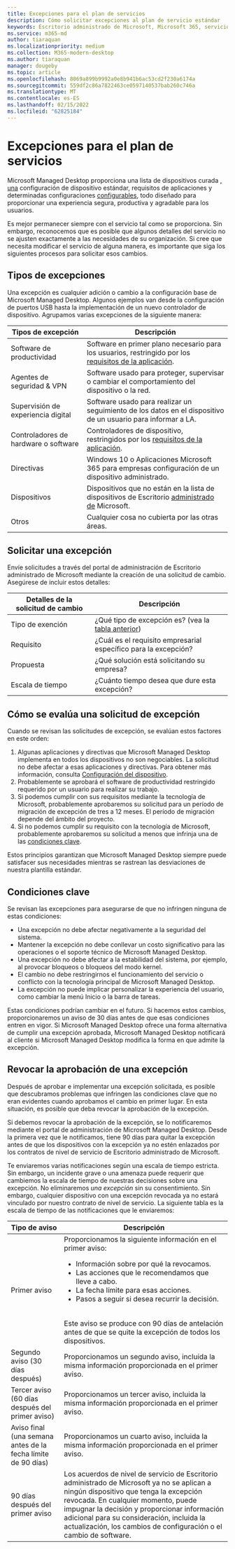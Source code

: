 ```yaml
---
title: Excepciones para el plan de servicios
description: Cómo solicitar excepciones al plan de servicio estándar
keywords: Escritorio administrado de Microsoft, Microsoft 365, servicio, documentación
ms.service: m365-md
author: tiaraquan
ms.localizationpriority: medium
ms.collection: M365-modern-desktop
ms.author: tiaraquan
manager: dougeby
ms.topic: article
ms.openlocfilehash: 8069a899b9992a0e8b941b6ac53cd2f230a6174a
ms.sourcegitcommit: 559df2c86a7822463ce0597140537bab260c746a
ms.translationtype: MT
ms.contentlocale: es-ES
ms.lasthandoff: 02/15/2022
ms.locfileid: "62825184"
---
```

# <a name="exceptions-to-the-service-plan"></a>Excepciones para el plan de servicios

Microsoft Managed Desktop proporciona una lista de dispositivos curada [, una](device-policies.md) configuración de dispositivo estándar, requisitos de aplicaciones y determinadas configuraciones [configurables](../working-with-managed-desktop/config-setting-overview.md), todo diseñado para proporcionar una experiencia segura, productiva y agradable para los usuarios.

Es mejor permanecer siempre con el servicio tal como se proporciona. Sin embargo, reconocemos que es posible que algunos detalles del servicio no se ajusten exactamente a las necesidades de su organización. Si cree que necesita modificar el servicio de alguna manera, es importante que siga los siguientes procesos para solicitar esos cambios.

## <a name="types-of-exceptions"></a>Tipos de excepciones

Una excepción es cualquier adición o cambio a la configuración base de Microsoft Managed Desktop. Algunos ejemplos van desde la configuración de puertos USB hasta la implementación de un nuevo controlador de dispositivo. Agrupamos varias excepciones de la siguiente manera:

| Tipos de excepción | Descripción |
| ----- | ----- |
| Software de productividad | Software en primer plano necesario para los usuarios, restringido por los [requisitos de la aplicación](mmd-app-requirements.md). |
| Agentes de seguridad & VPN | Software usado para proteger, supervisar o cambiar el comportamiento del dispositivo o la red. |
| Supervisión de experiencia digital | Software usado para realizar un seguimiento de los datos en el dispositivo de un usuario para informar a LA. |
| Controladores de hardware o software | Controladores de dispositivo, restringidos por los [requisitos de la aplicación](mmd-app-requirements.md). |
| Directivas | Windows 10 o Aplicaciones Microsoft 365 para empresas configuración de un dispositivo administrado. |
| Dispositivos | Dispositivos que no están en la lista de dispositivos de Escritorio [administrado de](device-list.md) Microsoft. |
| Otros | Cualquier cosa no cubierta por las otras áreas. |

## <a name="request-an-exception"></a>Solicitar una excepción

Envíe solicitudes a través del portal de administración de Escritorio administrado de Microsoft mediante la creación de una solicitud de cambio. Asegúrese de incluir estos detalles:

| Detalles de la solicitud de cambio | Descripción |
| ----- | ----- |
| Tipo de exención | ¿Qué tipo de excepción es? (vea la [tabla anterior](#types-of-exceptions)) |
| Requisito | ¿Cuál es el requisito empresarial específico para la excepción? |
| Propuesta | ¿Qué solución está solicitando su empresa? |
| Escala de tiempo | ¿Cuánto tiempo desea que dure esta excepción? |

## <a name="how-we-assess-an-exception-request"></a>Cómo se evalúa una solicitud de excepción

Cuando se revisan las solicitudes de excepción, se evalúan estos factores en este orden:

1. Algunas aplicaciones y directivas que Microsoft Managed Desktop implementa en todos los dispositivos no son negociables. La solicitud no debe afectar a esas aplicaciones y directivas. Para obtener más información, consulta [Configuración del dispositivo](device-policies.md).
2. Probablemente se aprobará el software de productividad restringido requerido por un usuario para realizar su trabajo.
3. Si podemos cumplir con sus requisitos mediante la tecnología de Microsoft, probablemente aprobaremos su solicitud para un período de migración de excepción de tres a 12 meses. El período de migración depende del ámbito del proyecto.
4. Si no podemos cumplir su requisito con la tecnología de Microsoft, probablemente aprobaremos su solicitud a menos que infrinja una de las [condiciones clave](#key-conditions).  

Estos principios garantizan que Microsoft Managed Desktop siempre puede satisfacer sus necesidades mientras se rastrean las desviaciones de nuestra plantilla estándar.

## <a name="key-conditions"></a>Condiciones clave

Se revisan las excepciones para asegurarse de que no infringen ninguna de estas condiciones:

- Una excepción no debe afectar negativamente a la seguridad del sistema.
- Mantener la excepción no debe conllevar un costo significativo para las operaciones o el soporte técnico de Microsoft Managed Desktop.
- Una excepción no debe afectar a la estabilidad del sistema, por ejemplo, al provocar bloqueos o bloqueos del modo kernel.
- El cambio no debe restringirnos el funcionamiento del servicio o conflicto con la tecnología principal de Microsoft Managed Desktop.
- La excepción no puede implicar personalizar la experiencia del usuario, como cambiar la menú Inicio o la barra de tareas.

Estas condiciones podrían cambiar en el futuro. Si hacemos estos cambios, proporcionaremos un aviso de 30 días antes de que esas condiciones entren en vigor.  Si Microsoft Managed Desktop ofrece una forma alternativa de cumplir una excepción aprobada, Microsoft Managed Desktop notificará al cliente si Microsoft Managed Desktop modifica la forma en que admite la excepción.

## <a name="revoking-approval-for-an-exception"></a>Revocar la aprobación de una excepción

Después de aprobar e implementar una excepción solicitada, es posible que descubramos problemas que infringen las condiciones clave que no eran evidentes cuando aprobamos el cambio en primer lugar. En esta situación, es posible que deba revocar la aprobación de la excepción.

Si debemos revocar la aprobación de la excepción, se lo notificaremos mediante el portal de administración de Microsoft Managed Desktop. Desde la primera vez que le notificamos, tiene 90 días para quitar la excepción antes de que los dispositivos con la excepción ya no estén enlazados por los contratos de nivel de servicio de Escritorio administrado de Microsoft.

Te enviaremos varias notificaciones según una escala de tiempo estricta. Sin embargo, un incidente grave o una amenaza puede requerir que cambiemos la escala de tiempo de nuestras decisiones sobre una excepción. No eliminaremos *una excepción* sin su consentimiento. Sin embargo, cualquier dispositivo con una excepción revocada ya no estará vinculado por nuestro contrato de nivel de servicio. La siguiente tabla es la escala de tiempo de las notificaciones que le enviaremos:

| Tipo de aviso | Descripción |
| ----- | ----- |
| Primer aviso | Proporcionamos la siguiente información en el primer aviso: <ul><li>Información sobre por qué la revocamos.</li><li>Las acciones que le recomendamos que lleve a cabo.</li><li>La fecha límite para esas acciones.</li><Li>Pasos a seguir si desea recurrir la decisión.</li></ul> <br>Este aviso se produce con 90 días de antelación antes de que se quite la excepción de todos los dispositivos. |
| Segundo aviso (30 días después) | Proporcionamos un segundo aviso, incluida la misma información proporcionada en el primer aviso. |
| Tercer aviso (60 días después del primer aviso) | Proporcionamos un tercer aviso, incluida la misma información proporcionada en el primer aviso. |
| Aviso final (una semana antes de la fecha límite de 90 días) | Proporcionamos un cuarto aviso, incluida la misma información proporcionada en el primer aviso. |
| 90 días después del primer aviso| Los acuerdos de nivel de servicio de Escritorio administrado de Microsoft ya no se aplican a ningún dispositivo que tenga la excepción revocada. En cualquier momento, puede impugnar la decisión y proporcionar información adicional para su consideración, incluida la actualización, los cambios de configuración o el cambio de software. |
